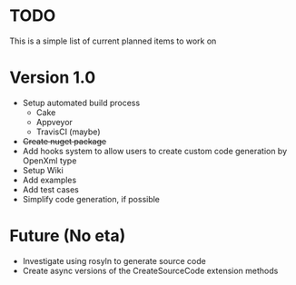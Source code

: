 TODO
====
This is a simple list of current planned items to work on
# Version 1.0
* Setup automated build process
  * Cake
  * Appveyor
  * TravisCI (maybe)
* ~~Create nuget package~~
* Add hooks system to allow users to create custom code generation by OpenXml type
* Setup Wiki
* Add examples
* Add test cases
* Simplify code generation, if possible

# Future (No eta)
* Investigate using rosyln to generate source code
* Create async versions of the CreateSourceCode extension methods
